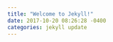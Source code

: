 ```yaml
---
title: "Welcome to Jekyll!"
date: 2017-10-20 08:26:28 -0400
categories: jekyll update
---
```

<!DOCTYPE html>
<html>
<head>
    <meta charset="utf-8">
    <title>지도 생성하기</title>
    
</head>
<body>
<!-- 지도를 표시할 div 입니다 -->
<div id="map" style="width:100%;height:350px;"></div>

<script type="text/javascript" src="//dapi.kakao.com/v2/maps/sdk.js?appkey=발급받은 APP KEY를 사용하세요"></script>
<script>
var mapContainer = document.getElementById('map'), // 지도를 표시할 div 
    mapOption = { 
        center: new kakao.maps.LatLng(33.450701, 126.570667), // 지도의 중심좌표
        level: 3 // 지도의 확대 레벨
    };

// 지도를 표시할 div와  지도 옵션으로  지도를 생성합니다
var map = new kakao.maps.Map(mapContainer, mapOption); 
</script>
</body>
</html>
